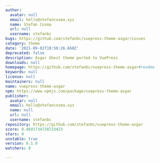 ```yaml
---
author:
  avatar: null
  email: hello@stefancosma.xyz
  name: Stefan Cosma
  url: null
  username: stefanbc
bugs: https://github.com/stefanbc/vuepress-theme-asgar/issues
category: theme
date: '2021-09-02T10:50:26.660Z'
deprecated: false
description: Asgar Ghost theme ported to VuePress
downloads: null
homepage: https://github.com/stefanbc/vuepress-theme-asgar#readme
keywords: null
license: null
maintainers: null
name: vuepress-theme-asgar
npm: https://www.npmjs.com/package/vuepress-theme-asgar
publisher:
  avatar: null
  email: hello@stefancosma.xyz
  name: null
  url: null
  username: stefanbc
repository: https://github.com/stefanbc/vuepress-theme-asgar
score: 0.4691734728723423
stars: 0
unstable: true
version: 0.1.0
watchers: 0

---
```


